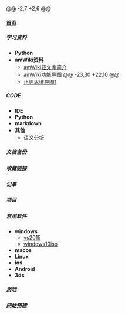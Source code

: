 @@ -2,7 +2,6 @@
#### [首页](?file=首页 "返回首页")

##### 学习资料
- **Python**
- **amWiki资料**
    - [amWiki轻文库简介](?file=000-学习资料/001-amWiki资料/01-amWiki轻文库简介 "amWiki轻文库简介")
    - [amWiki功能导图](?file=000-学习资料/001-amWiki资料/02-amWiki功能导图 "amWiki功能导图")
@@ -23,30 +22,10 @@
    - [正则思维导图1](?file=000-学习资料/003-正则表达式/00-正则思维导图1 "正则思维导图1")

##### CODE
- **IDE**
- **Python**
- **markdown**
- **其他**
    - [语义分析](?file=001-CODE/004-其他/01-语义分析 "语义分析")

##### 文档备份

##### 收藏链接 

##### 记事

##### 项目

##### 常用软件
- **windows**
    - [vs2015](?file=006-常用软件/01-windows/01-vs2015 "vs2015")
    - [windows10iso](?file=006-常用软件/01-windows/02-windows10iso "windows10iso")
- **macos**
- **Linux**
- **ios**
- **Android**
- **3ds**

##### 游戏

##### 网站搭建
